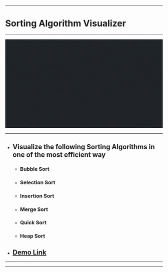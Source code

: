 <hr>

# Sorting Algorithm Visualizer

<hr>

![](./Resources/mergeSort.gif)  

<hr>

 - ## Visualize the following Sorting Algorithms in one of the most efficient way
   - ### Bubble Sort 
   - ### Selection Sort
   - ### Insertion Sort
   - ### Merge Sort
   - ### Quick Sort
   - ### Heap Sort
 

  
- ## [Demo Link](https://jaiswalaman325.github.io/Sorting_Algorithm_Vizualizer_main/)
<hr>

<hr>
